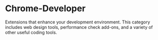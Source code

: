 # Chrome-Developer
Extensions that enhance your development environment. This category includes web design tools, performance check add-ons, and a variety of other useful coding tools.
